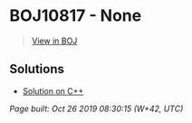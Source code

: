 # BOJ10817 - None

> [View in BOJ](https://www.acmicpc.net/problem/10817)

## Solutions
- [Solution on C++](10817%20세%20수.cpp)


_Page built: Oct 26 2019 08:30:15 (W+42, UTC)_
